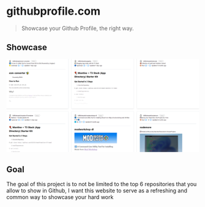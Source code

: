 # githubprofile.com
> Showcase your Github Profile, the right way.

## Showcase
![Alpha Preview](Assets/alpha.png)

## Goal
The goal of this project is to not be limited to the top 6 repositories that you allow to show in Github, I want this website to serve as a refreshing and common way to showcase your hard work